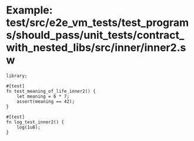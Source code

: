 # Example: test/src/e2e_vm_tests/test_programs/should_pass/unit_tests/contract_with_nested_libs/src/inner/inner2.sw

```sway
library;

#[test]
fn test_meaning_of_life_inner2() {
    let meaning = 6 * 7;
    assert(meaning == 42);
}

#[test]
fn log_test_inner2() {
    log(1u8);
}

```
